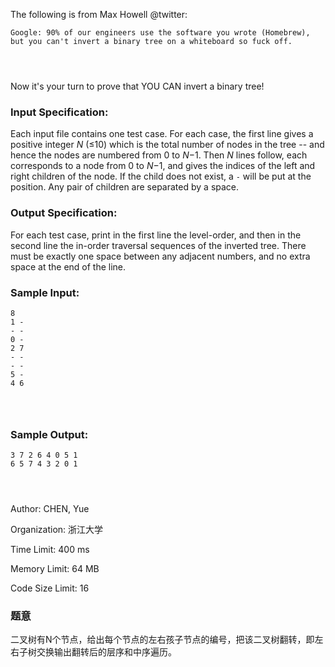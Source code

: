 The following is from Max Howell @twitter:

```repl
Google: 90% of our engineers use the software you wrote (Homebrew), but you can't invert a binary tree on a whiteboard so fuck off.

      
    
```

Now it's your turn to prove that YOU CAN invert a binary tree!

### Input Specification:

Each input file contains one test case. For each case, the first line gives a positive integer *N* (≤10) which is the total number of nodes in the tree -- and hence the nodes are numbered from 0 to *N*−1. Then *N* lines follow, each corresponds to a node from 0 to *N*−1, and gives the indices of the left and right children of the node. If the child does not exist, a `-` will be put at the position. Any pair of children are separated by a space.

### Output Specification:

For each test case, print in the first line the level-order, and then in the second line the in-order traversal sequences of the inverted tree. There must be exactly one space between any adjacent numbers, and no extra space at the end of the line.

### Sample Input:

```in
8
1 -
- -
0 -
2 7
- -
- -
5 -
4 6

      
    
```

### Sample Output:

```out
3 7 2 6 4 0 5 1
6 5 7 4 3 2 0 1

      
    
```

Author: CHEN, Yue

Organization: 浙江大学

Time Limit: 400 ms

Memory Limit: 64 MB

Code Size Limit: 16 

### 题意

二叉树有N个节点，给出每个节点的左右孩子节点的编号，把该二叉树翻转，即左右子树交换输出翻转后的层序和中序遍历。

